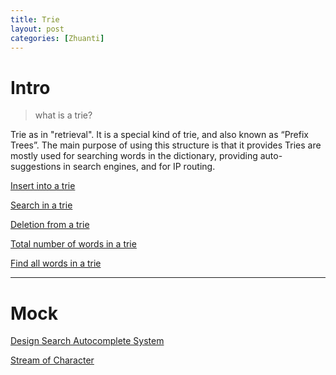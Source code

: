 ```yaml
---
title: Trie 
layout: post
categories: [Zhuanti]
---
```


# Intro
> what is a trie?

Trie as in "retrieval". It is a special kind of trie, and also known as “Prefix Trees”. The main purpose of using this structure is that it provides Tries are mostly used for searching words in the dictionary, providing auto-suggestions in search engines, and for IP routing.

[Insert into a trie](https://www.educative.io/courses/data-structures-in-java-an-interview-refresher/3jwl3Kp8rl4)

[Search in a trie](https://www.educative.io/courses/data-structures-in-java-an-interview-refresher/7nWRy0ZQMVA)

[Deletion from a trie](https://www.educative.io/courses/data-structures-in-java-an-interview-refresher/m22p9QYmo90)

[Total number of words in a trie](https://www.educative.io/courses/data-structures-in-java-an-interview-refresher/RM8oyLDl3MO)

[Find all words in a trie](https://www.educative.io/courses/data-structures-in-java-an-interview-refresher/RMj6lmr6QvE)

---
# Mock

[Design Search Autocomplete System](https://leetcode.com/problems/design-search-autocomplete-system/)

[Stream of Character](https://leetcode.com/problems/stream-of-characters/)
